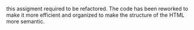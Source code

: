 this assigment required to be refactored. The code has been reworked to make it more efficient and organized to make the structure of the HTML more semantic.